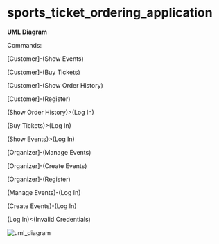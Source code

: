 # sports_ticket_ordering_application

**UML Diagram**

Commands:

[Customer]-(Show Events)

[Customer]-(Buy Tickets)

[Customer]-(Show Order History)

[Customer]-(Register)

(Show Order History)>(Log In)

(Buy Tickets)>(Log In)

(Show Events)>(Log In)

[Organizer]-(Manage Events)

[Organizer]-(Create Events)

[Organizer]-(Register)

(Manage Events)-(Log In)

(Create Events)-(Log In)

(Log In)<(Invalid Credentials)

![uml_diagram](https://github.com/cojocarucristian05/sports_ticket_ordering_application/assets/93082736/922f9044-2d85-436a-a0f7-a4ab02eee827)


